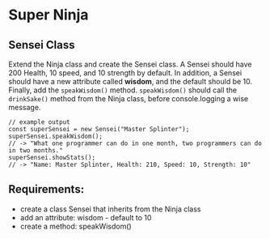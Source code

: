 # Super Ninja

## Sensei Class
Extend the Ninja class and create the Sensei class. A Sensei should have 200 Health, 10 speed, and 10 strength by default. In addition, a Sensei should have a new attribute called **wisdom**, and the default should be 10. Finally, add the `speakWisdom()` method. `speakWisdom()` should call the `drinkSake()` method from the Ninja class, before console.logging a wise message.

```
// example output
const superSensei = new Sensei("Master Splinter");
superSensei.speakWisdom();
// -> "What one programmer can do in one month, two programmers can do in two months."
superSensei.showStats();
// -> "Name: Master Splinter, Health: 210, Speed: 10, Strength: 10"
```

## Requirements:
- create a class Sensei that inherits from the Ninja class
- add an attribute: wisdom - default to 10
- create a method: speakWisdom()